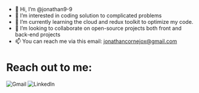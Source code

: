 - 👋 Hi, I’m @jonathan9-9
- 👀 I’m interested in coding solution to complicated problems 
- 🌱 I’m currently learning the cloud and redux toolkit to optimize my code.
- 💞️ I’m looking to collaborate on open-source projects both front and back-end projects
- 📫 You can reach me via this email: jonathancornejox@gmail.com

# Reach out to me:
![Gmail](https://img.shields.io/badge/Gmail-D14836?style=for-the-badge&logo=gmail&logoColor=white)
![LinkedIn](https://img.shields.io/badge/linkedin-%230077B5.svg?style=for-the-badge&logo=linkedin&logoColor=white)
